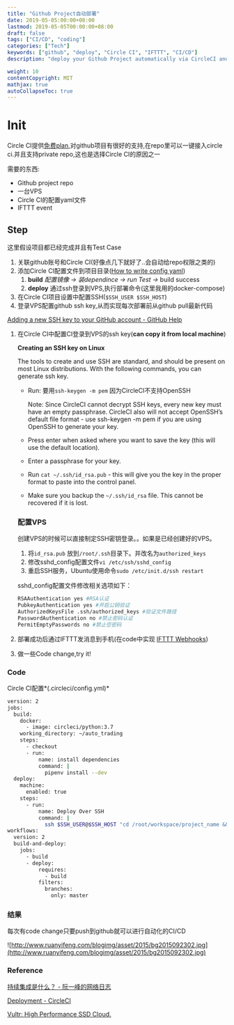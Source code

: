 ```yaml
---
title: "Github Project自动部署"
date: 2019-05-05:00:00+08:00
lastmod: 2019-05-05T00:00:00+08:00
draft: false
tags: ["CI/CD", "coding"]
categories: ["Tech"]
keywords: ["github", "deploy", "Circle CI", "IFTTT", "CI/CD"]
description: "deploy your Github Project automatically via CircleCI and send notification when deploy succeed"

weight: 10
contentCopyright: MIT
mathjax: true
autoCollapseToc: true
---
```

# Init

Circle CI提供[免费plan](https://github.com/marketplace/circleci/plan/MDIyOk1hcmtldHBsYWNlTGlzdGluZ1BsYW45MA==#pricing-and-setup),对github项目有很好的支持,在repo里可以一键接入circle ci.并且支持private repo,这也是选择Circle CI的原因之一

需要的东西:

- Github project repo
- 一台VPS
- Circle CI的配置yaml文件
- IFTTT event

## Step

这里假设项目都已经完成并且有Test Case

1. 关联github账号和Circle CI(好像点几下就好了..会自动给repo权限之类的)
2. 添加Circle CI配置文件到项目目录([How to write config yaml](https://circleci.com/docs/))
    1. **build** *配置镜像 → 装dependince → run Test →* build success
    2. **deploy** 通过ssh登录到VPS,执行部署命令(这里我用的docker-compose)
3. 在Circle CI项目设置中配置SSH(`$SSH_USER $SSH_HOST`)
4. 登录VPS配置github ssh key,从而实现每次部署前从github pull最新代码

[Adding a new SSH key to your GitHub account - GitHub Help](https://help.github.com/en/articles/adding-a-new-ssh-key-to-your-github-account)

1. 在Circle CI中配置CI登录到VPS的ssh key(**can copy it from local machine**)

    **Creating an SSH key on Linux**

    The tools to create and use SSH are standard, and should be present on most Linux distributions. With the following commands, you can generate ssh key.

    - Run: 要用`ssh-keygen -m pem`  因为CircleCI不支持OpenSSH

        Note: Since CircleCI cannot decrypt SSH keys, every new key must have an empty passphrase. CircleCI also will not accept OpenSSH’s default file format - use ssh-keygen -m pem if you are using OpenSSH to generate your key.

    - Press enter when asked where you want to save the key (this will use the default location).
    - Enter a passphrase for your key.
    - Run `cat ~/.ssh/id_rsa.pub` - this will give you the key in the proper format to paste into the control panel.
    - Make sure you backup the `~/.ssh/id_rsa` file. This cannot be recovered if it is lost.

    ### **配置VPS**

    创建VPS的时候可以直接制定SSH密钥登录。。如果是已经创建好的VPS。

    1. 将`id_rsa.pub` 放到`/root/.ssh`目录下。并改名为`authorized_keys`
    2. 修改sshd_config配置文件`vi /etc/ssh/sshd_config`
    3. 重启SSH服务，Ubuntu使用命令`sudo /etc/init.d/ssh restart`

    sshd_config配置文件修改相关选项如下：

    ```bash
    RSAAuthentication yes #RSA认证
    PubkeyAuthentication yes #开启公钥验证
    AuthorizedKeysFile .ssh/authorized_keys #验证文件路径
    PasswordAuthentication no #禁止密码认证
    PermitEmptyPasswords no #禁止空密码
    ```

2. 部署成功后通过IFTTT发消息到手机(在code中实现 [IFTTT Webhooks](https://help.ifttt.com/hc/en-us/articles/115010230347-The-Webhooks-Service))
3. 做一些Code change,try it!

### Code

Circle CI配置*(.circleci/config.yml)*

```bash
version: 2
jobs:
  build:
    docker:
      - image: circleci/python:3.7
    working_directory: ~/auto_trading
    steps:
      - checkout
      - run:
          name: install dependencies
          command: |
            pipenv install --dev
  deploy:
    machine:
      enabled: true
    steps:
      - run:
          name: Deploy Over SSH
          command: |
            ssh $SSH_USER@$SSH_HOST "cd /root/workspace/project_name && git pull && docker-compose build && docker-compose up -d"
workflows:
  version: 2
  build-and-deploy:
    jobs:
      - build
      - deploy:
          requires:
            - build
          filters:
            branches:
              only: master
```

### 结果

每次有code change只要push到github就可以进行自动化的CI/CD

![http://www.ruanyifeng.com/blogimg/asset/2015/bg2015092302.jpg](http://www.ruanyifeng.com/blogimg/asset/2015/bg2015092302.jpg)

### Reference

[持续集成是什么？ - 阮一峰的网络日志](http://www.ruanyifeng.com/blog/2015/09/continuous-integration.html)

[Deployment - CircleCI](https://circleci.com/docs/2.0/deployment/)

[Vultr: High Performance SSD Cloud.](https://www.vultr.com/docs/how-do-i-generate-ssh-keys/)